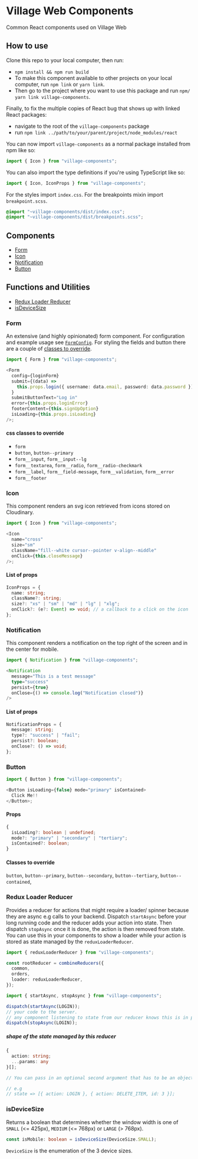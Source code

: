 # Village Web Components

Common React components used on Village Web

## How to use

Clone this repo to your local computer, then run:

- `npm install && npm run build`
- To make this component available to other projects on your local computer, run `npm link` or `yarn link`.
- Then go to the project where you want to use this package and run `npm/ yarn link village-components`.

Finally, to fix the multiple copies of React bug that shows up with linked React packages:

- navigate to the root of the `village-components` package
- run `npm link ../path/to/your/parent/project/node_modules/react`

You can now import `village-components` as a normal package installed from npm like so:

```typescript
import { Icon } from "village-components";
```

You can also import the type definitions if you're using TypeScript like so:

```typescript
import { Icon, IconProps } from "village-components";
```

For the styles import `index.css`. For the breakpoints mixin import `breakpoint.scss`.

```css
@import "~village-components/dist/index.css";
@import "~village-components/dist/breakpoints.scss";
```

## Components

- [Form](#form)
- [Icon](#icon)
- [Notification](#notification)
- [Button](#button)

## Functions and Utilities

- [Redux Loader Reducer](#redux-loader-reducer)
- [isDeviceSize](#isdevicesize)

### Form

An extensive (and highly opinionated) form component. For configuration and example usage see [`FormConfig`](https://github.com/villageweb/village-components/blob/master/src/components/Form/form-config.ts). For styling the fields and button there are a couple of [classes to override](#css-classes-to-override).

```typescript
import { Form } from "village-components";

<Form
  config={loginForm}
  submit={(data) =>
    this.props.login({ username: data.email, password: data.password })
  }
  submitButtonText="Log in"
  error={this.props.loginError}
  footerContent={this.signUpOption}
  isLoading={this.props.isLoading}
/>;
```

#### css classes to override

- `form`
- `button`, `button--primary`
- `form__input`, `form__input--lg`
- `form__textarea`, `form__radio`, `form__radio-checkmark`
- `form__label`, `form__field-message`, `form__validation`, `form__error`
- `form__footer`

### Icon

This component renders an svg icon retrieved from icons stored on Cloudinary.

```typescript
import { Icon } from "village-components";

<Icon
  name="cross"
  size="sm"
  className="fill--white cursor--pointer v-align--middle"
  onClick={this.closeMessage}
/>;
```

#### List of props

```typescript
IconProps = {
  name: string;
  className?: string;
  size?: "xs" | "sm" | "md" | "lg" | "xlg";
  onClick?: (e?: Event) => void; // a callback to a click on the icon
};
```

### Notification

This component renders a notification on the top right of the screen and in the center for mobile.

```typescript
import { Notification } from "village-components";
```

```typescript
<Notification
  message="This is a test message"
  type="success"
  persist={true}
  onClose={() => console.log("Notification closed")}
/>
```

#### List of props

```typescript
NotificationProps = {
  message: string;
  type?: "success" | "fail";
  persist?: boolean;
  onClose?: () => void;
};
```

### Button

```typescript
import { Button } from "village-components";

<Button isLoading={false} mode="primary" isContained>
  Click Me!!
</Button>;
```

#### Props

```typescript
{
  isLoading?: boolean | undefined;
  mode?: "primary" | "secondary" | "tertiary";
  isContained?: boolean;
}
```

#### Classes to override

`button`, `button--primary`, `button--secondary`, `button--tertiary`, `button--contained`,

### Redux Loader Reducer

Provides a reducer for actions that might require a loader/ spinner because they are async e.g calls to your backend. Dispatch `startAsync` before your long running code and the reducer adds your action into state. Then dispatch `stopAsync` once it is done, the action is then removed from state. You can use this in your components to show a loader while your action is stored as state managed by the `reduxLoaderReducer`.

```typescript
import { reduxLoaderReducer } from "village-components";

const rootReducer = combineReducers({
  common,
  orders,
  loader: reduxLoaderReducer,
});
```

```typescript
import { startAsync, stopAsync } from "village-components";

dispatch(startAsync(LOGIN));
// your code to the server.
// any component listening to state from our reducer knows this is in progress if the LOGIN action is part of reduxLoaderReducer's state array
dispatch(stopAsync(LOGIN));
```

##### shape of the state managed by this reducer

```typescript
{
  action: string;
  ...params: any
}[];

// You can pass in an optional second argument that has to be an object that will eventually get spread onto the object in state. This is useful when there might be multiple place where the loader could land and you want to match a specific one.

// e.g
// state => [{ action: LOGIN }, { action: DELETE_ITEM, id: 3 }];
```

### isDeviceSize

Returns a boolean that determines whether the window width is one of `SMALL` (<= 425px), `MEDIUM` (<= 768px) or `LARGE` (> 768px).

```typescript
const isMobile: boolean = isDeviceSize(DeviceSize.SMALL);
```

`DeviceSize` is the enumeration of the 3 device sizes.
